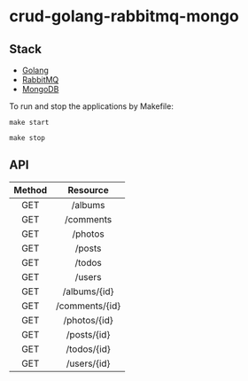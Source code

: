 # crud-golang-rabbitmq-mongo

## Stack

- [Golang](https://go.dev/)
- [RabbitMQ](https://www.rabbitmq.com/)
- [MongoDB](https://www.mongodb.com/)


To run and stop the applications by Makefile:

```
make start

make stop
```

## API

| Method |          Resource           |
|:------:|:---------------------------:|
|  GET   |          /albums            |
|  GET   |          /comments          |
|  GET   |          /photos            |
|  GET   |          /posts             |
|  GET   |          /todos             |
|  GET   |          /users             |
|  GET   |          /albums/{id}       |
|  GET   |          /comments/{id}     |
|  GET   |          /photos/{id}       |
|  GET   |          /posts/{id}        |
|  GET   |          /todos/{id}        |
|  GET   |          /users/{id}        |












